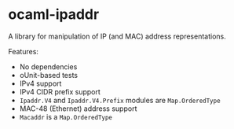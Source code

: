# ocaml-ipaddr

A library for manipulation of IP (and MAC) address representations.

Features:

 * No dependencies
 * oUnit-based tests
 * IPv4 support
 * IPv4 CIDR prefix support
 * `Ipaddr.V4` and `Ipaddr.V4.Prefix` modules are `Map.OrderedType`
 * MAC-48 (Ethernet) address support
 * `Macaddr` is a `Map.OrderedType`
